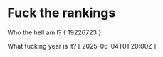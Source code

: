 # Fuck the rankings

Who the hell am I?
{ 19226723 }

What fucking year is it?
[ 2025-06-04T01:20:00Z ]
